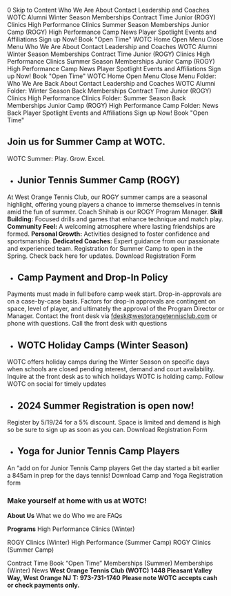 0
Skip to Content 
Who We Are 
About 
Contact 
Leadership and Coaches 
WOTC Alumni 
Winter Season 
Memberships 
Contract Time 
Junior (ROGY) Clinics 
High Performance Clinics 
Summer Season 
Memberships 
Junior Camp (ROGY) 
High Performance Camp 
News 
Player Spotlight 
Events and Affiliations 
Sign up Now! 
Book "Open Time" 
WOTC Home
Open Menu Close Menu
Who We Are 
About 
Contact 
Leadership and Coaches 
WOTC Alumni 
Winter Season 
Memberships 
Contract Time 
Junior (ROGY) Clinics 
High Performance Clinics 
Summer Season 
Memberships 
Junior Camp (ROGY) 
High Performance Camp 
News 
Player Spotlight 
Events and Affiliations 
Sign up Now! 
Book "Open Time" 
WOTC Home
Open Menu Close Menu
Folder: Who We Are
Back
About 
Contact 
Leadership and Coaches 
WOTC Alumni 
Folder: Winter Season
Back
Memberships 
Contract Time 
Junior (ROGY) Clinics 
High Performance Clinics 
Folder: Summer Season
Back
Memberships 
Junior Camp (ROGY) 
High Performance Camp 
Folder: News
Back
Player Spotlight 
Events and Affiliations 
Sign up Now! 
Book "Open Time" 
## Join us for Summer Camp at WOTC.
WOTC Summer: Play. Grow. Excel.
  * ## Junior Tennis Summer Camp (ROGY)
At West Orange Tennis Club, our ROGY summer camps are a seasonal highlight, offering young players a chance to immerse themselves in tennis amid the fun of summer. Coach Shihab is our ROGY Program Manager.
**Skill Building:** Focused drills and games that enhance technique and match play. 
**Community Feel:** A welcoming atmosphere where lasting friendships are formed. 
**Personal Growth:** Activities designed to foster confidence and sportsmanship. 
**Dedicated Coaches:** Expert guidance from our passionate and experienced team. 
Registration for Summer Camp to open in the Spring. Check back here for updates.
Download Registration Form 
  * ## Camp Payment and Drop-In Policy
Payments must made in full before camp week start. Drop-in-approvals are on a case-by-case basis. Factors for drop-in approvals are contingent on space, level of player, and ultimately the approval of the Program Director or Manager.
Contact the front desk via fdesk@westorangetennisclub.com or phone with questions. 
Call the front desk with questions
  * ## WOTC Holiday Camps (Winter Season)
WOTC offers holiday camps during the Winter Season on specific days when schools are closed pending interest, demand and court availability. Inquire at the front desk as to which holidays WOTC is holding camp.
Follow WOTC on social for timely updates
  * ## 2024 Summer Registration is open now!
Register by 5/19/24 for a 5% discount. 
Space is limited and demand is high so be sure to sign up as soon as you can. 
Download Registration Form
  * ## Yoga for Junior Tennis Camp Players
An “add on for Junior Tennis Camp players
Get the day started a bit earlier a 845am in prep for the days tennis! 
Download Camp and Yoga Registration form


### Make yourself at home with us at WOTC! 
**About Us**
What we do
Who we are 
FAQs  

**Programs**
High Performance Clinics (Winter)  

ROGY Clinics (Winter)
High Performance (Summer Camp)
ROGY Clinics (Summer Camp)   
 
Contract Time
Book “Open Time” 
Memberships (Summer)
Memberships (Winter)
News
**West Orange Tennis Club (WOTC)**
**1448 Pleasant Valley Way, West Orange NJ**
**T: 973-731-1740**
**Please note WOTC accepts cash or check payments only.**
